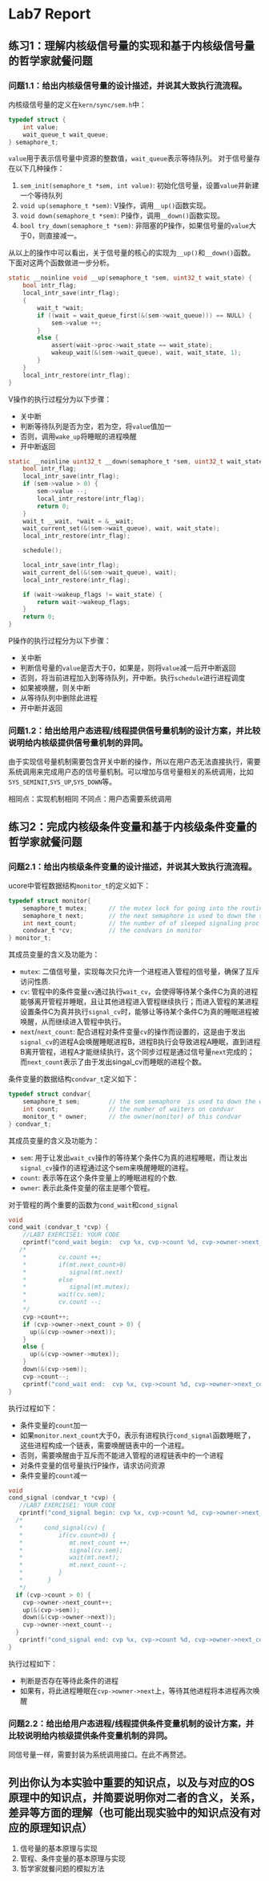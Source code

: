 # Lab7 Report

## 练习1：理解内核级信号量的实现和基于内核级信号量的哲学家就餐问题

### 问题1.1：给出内核级信号量的设计描述，并说其大致执行流流程。

内核级信号量的定义在`kern/sync/sem.h`中：

```c
typedef struct {
    int value;
    wait_queue_t wait_queue;
} semaphore_t;
```
`value`用于表示信号量中资源的整数值，`wait_queue`表示等待队列。
对于信号量存在以下几种操作：

1. `sem_init(semaphore_t *sem, int value)`: 初始化信号量，设置`value`并新建一个等待队列
2. `void up(semaphore_t *sem)`: V操作，调用`__up()`函数实现。
3. `void down(semaphore_t *sem)`: P操作，调用`__down()`函数实现。
4. `bool try_down(semaphore_t *sem)`: 非阻塞的P操作，如果信号量的`value`大于0，则直接减一。

从以上的操作中可以看出，关于信号量的核心的实现为`__up()`和`__down()`函数。下面对这两个函数做进一步分析。

```c
static __noinline void __up(semaphore_t *sem, uint32_t wait_state) {
    bool intr_flag;
    local_intr_save(intr_flag);
    {
        wait_t *wait;
        if ((wait = wait_queue_first(&(sem->wait_queue))) == NULL) {
            sem->value ++;
        }
        else {
            assert(wait->proc->wait_state == wait_state);
            wakeup_wait(&(sem->wait_queue), wait, wait_state, 1);
        }
    }
    local_intr_restore(intr_flag);
}
```
V操作的执行过程分为以下步骤：

- 关中断
- 判断等待队列是否为空，若为空，将`value`值加一
- 否则，调用`wake_up`将睡眠的进程唤醒
- 开中断返回

```c
static __noinline uint32_t __down(semaphore_t *sem, uint32_t wait_state) {
    bool intr_flag;
    local_intr_save(intr_flag);
    if (sem->value > 0) {
        sem->value --;
        local_intr_restore(intr_flag);
        return 0;
    }
    wait_t __wait, *wait = &__wait;
    wait_current_set(&(sem->wait_queue), wait, wait_state);
    local_intr_restore(intr_flag);

    schedule();

    local_intr_save(intr_flag);
    wait_current_del(&(sem->wait_queue), wait);
    local_intr_restore(intr_flag);

    if (wait->wakeup_flags != wait_state) {
        return wait->wakeup_flags;
    }
    return 0;
}
```
P操作的执行过程分为以下步骤：

- 关中断
- 判断信号量的`value`是否大于0，如果是，则将`value`减一后开中断返回
- 否则，将当前进程加入到等待队列，开中断。执行`schedule`进行进程调度
- 如果被唤醒，则关中断
- 从等待队列中删除此进程
- 开中断并返回

### 问题1.2：给出给用户态进程/线程提供信号量机制的设计方案，并比较说明给内核级提供信号量机制的异同。

由于实现信号量机制需要包含开关中断的操作，所以在用户态无法直接执行，需要系统调用来完成用户态的信号量机制。可以增加与信号量相关的系统调用，比如`SYS_SEMINIT`,`SYS_UP`,`SYS_DOWN`等。

相同点：实现机制相同
不同点：用户态需要系统调用



## 练习2：完成内核级条件变量和基于内核级条件变量的哲学家就餐问题

### 问题2.1：给出内核级条件变量的设计描述，并说其大致执行流流程。

ucore中管程数据结构`monitor_t`的定义如下：

```c
typedef struct monitor{
    semaphore_t mutex;      // the mutex lock for going into the routines in monitor, should be initialized to 1
    semaphore_t next;       // the next semaphore is used to down the signaling proc itself, and the other OR wakeuped waiting proc should wake up the sleeped signaling proc.
    int next_count;         // the number of of sleeped signaling proc
    condvar_t *cv;          // the condvars in monitor
} monitor_t;
```
其成员变量的含义及功能为：

- `mutex`: 二值信号量，实现每次只允许一个进程进入管程的信号量，确保了互斥访问性质.
- `cv`: 管程中的条件变量`cv`通过执行`wait_cv`，会使得等待某个条件C为真的进程能够离开管程并睡眠，且让其他进程进入管程继续执行；而进入管程的某进程设置条件C为真并执行`signal_cv`时，能够让等待某个条件C为真的睡眠进程被唤醒，从而继续进入管程中执行。
- `next`/`next_count`: 配合进程对条件变量`cv`的操作而设置的，这是由于发出`signal_cv`的进程A会唤醒睡眠进程B，进程B执行会导致进程A睡眠，直到进程B离开管程，进程A才能继续执行，这个同步过程是通过信号量`next`完成的；而`next_count`表示了由于发出singal_cv而睡眠的进程个数。

条件变量的数据结构`condvar_t`定义如下：

```c
typedef struct condvar{
    semaphore_t sem;        // the sem semaphore  is used to down the waiting proc, and the signaling proc should up the waiting proc
    int count;              // the number of waiters on condvar
    monitor_t * owner;      // the owner(monitor) of this condvar
} condvar_t;
```
其成员变量的含义及功能为：

- `sem`: 用于让发出`wait_cv`操作的等待某个条件C为真的进程睡眠，而让发出`signal_cv`操作的进程通过这个sem来唤醒睡眠的进程。
- `count`: 表示等在这个条件变量上的睡眠进程的个数.
- `owner`: 表示此条件变量的宿主是哪个管程。

对于管程的两个重要的函数为`cond_wait`和`cond_signal`

```c
void
cond_wait (condvar_t *cvp) {
    //LAB7 EXERCISE1: YOUR CODE
    cprintf("cond_wait begin:  cvp %x, cvp->count %d, cvp->owner->next_count %d\n", cvp, cvp->count, cvp->owner->next_count);
   /*
    *         cv.count ++;
    *         if(mt.next_count>0)
    *            signal(mt.next)
    *         else
    *            signal(mt.mutex);
    *         wait(cv.sem);
    *         cv.count --;
    */
    cvp->count++;
    if (cvp->owner->next_count > 0) {
      up(&(cvp->owner->next));
    }
    else {
      up(&(cvp->owner->mutex));
    }
    down(&(cvp->sem));
    cvp->count--;
    cprintf("cond_wait end:  cvp %x, cvp->count %d, cvp->owner->next_count %d\n", cvp, cvp->count, cvp->owner->next_count);
}
```
执行过程如下：

- 条件变量的`count`加一
- 如果`monitor.next_count`大于0，表示有进程执行`cond_signal`函数睡眠了，这些进程构成一个链表，需要唤醒链表中的一个进程。
- 否则，需要唤醒由于互斥而不能进入管程的进程链表中的一个进程
- 对条件变量的信号量执行P操作，请求访问资源
- 条件变量的`count`减一

```c
void 
cond_signal (condvar_t *cvp) {
   //LAB7 EXERCISE1: YOUR CODE
   cprintf("cond_signal begin: cvp %x, cvp->count %d, cvp->owner->next_count %d\n", cvp, cvp->count, cvp->owner->next_count);  
  /*
   *      cond_signal(cv) {
   *          if(cv.count>0) {
   *             mt.next_count ++;
   *             signal(cv.sem);
   *             wait(mt.next);
   *             mt.next_count--;
   *          }
   *       }
   */
  if (cvp->count > 0) {
    cvp->owner->next_count++;
    up(&(cvp->sem));
    down(&(cvp->owner->next));
    cvp->owner->next_count--;
  }
   cprintf("cond_signal end: cvp %x, cvp->count %d, cvp->owner->next_count %d\n", cvp, cvp->count, cvp->owner->next_count);
}
```
执行过程如下：

- 判断是否存在等待此条件的进程
- 如果有，将此进程睡眠在`cvp->owner->next`上，等待其他进程将本进程再次唤醒

### 问题2.2：给出给用户态进程/线程提供条件变量机制的设计方案，并比较说明给内核级提供条件变量机制的异同。

同信号量一样，需要封装为系统调用接口。在此不再赘述。

## 列出你认为本实验中重要的知识点，以及与对应的OS原理中的知识点，并简要说明你对二者的含义，关系，差异等方面的理解（也可能出现实验中的知识点没有对应的原理知识点）

1. 信号量的基本原理与实现
2. 管程、条件变量的基本原理与实现
3. 哲学家就餐问题的模拟方法







    


